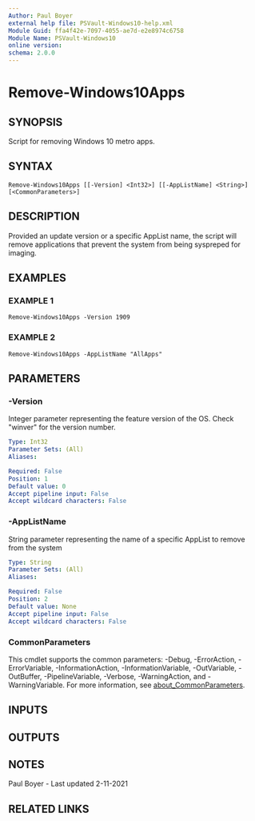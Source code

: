 ```yaml
---
Author: Paul Boyer
external help file: PSVault-Windows10-help.xml
Module Guid: ffa4f42e-7097-4055-ae7d-e2e8974c6758
Module Name: PSVault-Windows10
online version:
schema: 2.0.0
---
```


# Remove-Windows10Apps

## SYNOPSIS
Script for removing Windows 10 metro apps.

## SYNTAX

```
Remove-Windows10Apps [[-Version] <Int32>] [[-AppListName] <String>] [<CommonParameters>]
```

## DESCRIPTION
Provided an update version or a specific AppList name, the script will remove applications that prevent the system from being syspreped for imaging.

## EXAMPLES

### EXAMPLE 1
```
Remove-Windows10Apps -Version 1909
```

### EXAMPLE 2
```
Remove-Windows10Apps -AppListName "AllApps"
```

## PARAMETERS

### -Version
Integer parameter representing the feature version of the OS.
Check "winver" for the version number.

```yaml
Type: Int32
Parameter Sets: (All)
Aliases:

Required: False
Position: 1
Default value: 0
Accept pipeline input: False
Accept wildcard characters: False
```

### -AppListName
String parameter representing the name of a specific AppList to remove from the system

```yaml
Type: String
Parameter Sets: (All)
Aliases:

Required: False
Position: 2
Default value: None
Accept pipeline input: False
Accept wildcard characters: False
```

### CommonParameters
This cmdlet supports the common parameters: -Debug, -ErrorAction, -ErrorVariable, -InformationAction, -InformationVariable, -OutVariable, -OutBuffer, -PipelineVariable, -Verbose, -WarningAction, and -WarningVariable. For more information, see [about_CommonParameters](http://go.microsoft.com/fwlink/?LinkID=113216).

## INPUTS

## OUTPUTS

## NOTES
Paul Boyer - Last updated 2-11-2021

## RELATED LINKS
